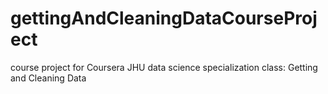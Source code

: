 # gettingAndCleaningDataCourseProject
 course project for Coursera JHU data science specialization class: Getting and Cleaning Data
